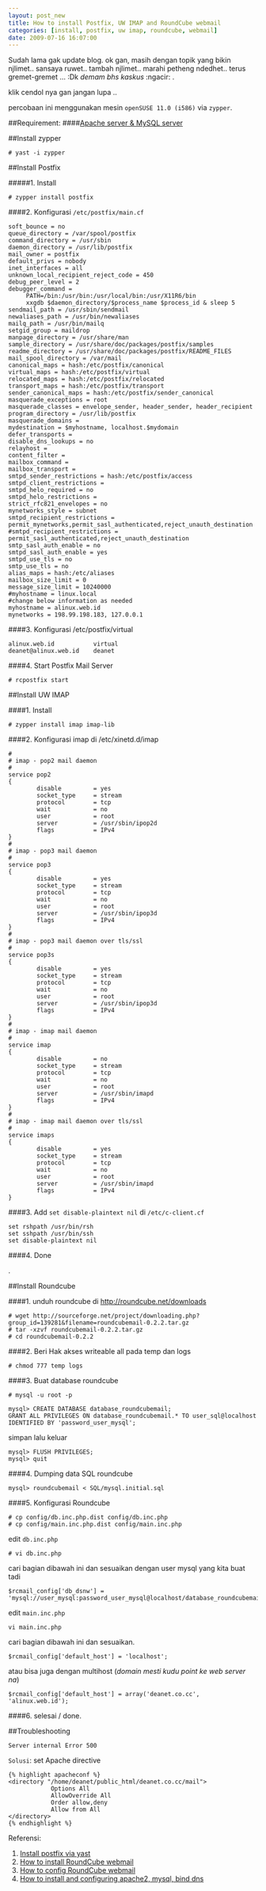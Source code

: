 ```yaml
--- 
layout: post_new
title: How to install Postfix, UW IMAP and RoundCube webmail
categories: [install, postfix, uw imap, roundcube, webmail]
date: 2009-07-16 16:07:00
---
```


Sudah lama gak update blog. ok gan, masih dengan topik yang bikin njlimet.. sansaya ruwet.. tambah njlimet.. marahi petheng ndedhet.. terus gremet-gremet ... :Dk *demam bhs kaskus* :ngacir: .

klik cendol nya gan jangan lupa ..

percobaan ini menggunakan mesin `openSUSE 11.0 (i586)` via `zypper`.

##Requirement:
####<a href="http://numpanglewat.wordpress.com/2009/05/05/installasi-bind-apache2-mysql-php-dan-konfigurasi-dns-serta-virtual-host-di-opensuse/" target="_new">Apache server &amp; MySQL server</a>

##Install zypper

	# yast -i zypper

##Install Postfix

#####1. Install

	# zypper install postfix

####2. Konfigurasi `/etc/postfix/main.cf`

	soft_bounce = no
	queue_directory = /var/spool/postfix
	command_directory = /usr/sbin
	daemon_directory = /usr/lib/postfix
	mail_owner = postfix
	default_privs = nobody
	inet_interfaces = all
	unknown_local_recipient_reject_code = 450
	debug_peer_level = 2
	debugger_command =
         PATH=/bin:/usr/bin:/usr/local/bin:/usr/X11R6/bin
         xxgdb $daemon_directory/$process_name $process_id & sleep 5
	sendmail_path = /usr/sbin/sendmail
	newaliases_path = /usr/bin/newaliases
	mailq_path = /usr/bin/mailq
	setgid_group = maildrop
	manpage_directory = /usr/share/man
	sample_directory = /usr/share/doc/packages/postfix/samples
	readme_directory = /usr/share/doc/packages/postfix/README_FILES
	mail_spool_directory = /var/mail
	canonical_maps = hash:/etc/postfix/canonical
	virtual_maps = hash:/etc/postfix/virtual
	relocated_maps = hash:/etc/postfix/relocated
	transport_maps = hash:/etc/postfix/transport
	sender_canonical_maps = hash:/etc/postfix/sender_canonical
	masquerade_exceptions = root
	masquerade_classes = envelope_sender, header_sender, header_recipient
	program_directory = /usr/lib/postfix
	masquerade_domains =
	mydestination = $myhostname, localhost.$mydomain
	defer_transports =
	disable_dns_lookups = no
	relayhost =
	content_filter =
	mailbox_command =
	mailbox_transport =
	smtpd_sender_restrictions = hash:/etc/postfix/access
	smtpd_client_restrictions =
	smtpd_helo_required = no
	smtpd_helo_restrictions =
	strict_rfc821_envelopes = no
	mynetworks_style = subnet
	smtpd_recipient_restrictions = permit_mynetworks,permit_sasl_authenticated,reject_unauth_destination
	#smtpd_recipient_restrictions = permit_sasl_authenticated,reject_unauth_destination
	smtp_sasl_auth_enable = no
	smtpd_sasl_auth_enable = yes
	smtpd_use_tls = no
	smtp_use_tls = no
	alias_maps = hash:/etc/aliases
	mailbox_size_limit = 0
	message_size_limit = 10240000
	#myhostname = linux.local
	#change below information as needed
	myhostname = alinux.web.id
	mynetworks = 198.99.198.183, 127.0.0.1

####3. Konfigurasi /etc/postfix/virtual

	alinux.web.id           virtual
	deanet@alinux.web.id    deanet

####4. Start Postfix Mail Server

	# rcpostfix start


##Install UW IMAP

####1. Install

	# zypper install imap imap-lib

####2. Konfigurasi imap di /etc/xinetd.d/imap

	#
	# imap - pop2 mail daemon
	#
	service pop2
	{
	        disable         = yes
	        socket_type     = stream
	        protocol        = tcp
	        wait            = no
	        user            = root
	        server          = /usr/sbin/ipop2d
	        flags           = IPv4
	}
	#
	# imap - pop3 mail daemon
	#
	service pop3
	{
	        disable         = yes
	        socket_type     = stream
	        protocol        = tcp
	        wait            = no
	        user            = root
	        server          = /usr/sbin/ipop3d
	        flags           = IPv4
	}
	#
	# imap - pop3 mail daemon over tls/ssl
	#
	service pop3s
	{
	        disable         = yes
	        socket_type     = stream
	        protocol        = tcp
	        wait            = no
	        user            = root
	        server          = /usr/sbin/ipop3d
	        flags           = IPv4
	}
	#
	# imap - imap mail daemon
	#
	service imap
	{
	        disable         = no
	        socket_type     = stream
	        protocol        = tcp
	        wait            = no
	        user            = root
	        server          = /usr/sbin/imapd
	        flags           = IPv4
	}
	#
	# imap - imap mail daemon over tls/ssl
	#
	service imaps
	{
	        disable         = yes
	        socket_type     = stream
	        protocol        = tcp
	        wait            = no
	        user            = root
	        server          = /usr/sbin/imapd
	        flags           = IPv4
	}


####3. Add `set disable-plaintext nil` di `/etc/c-client.cf`

	set rshpath /usr/bin/rsh
	set sshpath /usr/bin/ssh
	set disable-plaintext nil

####4. Done

.


##Install Roundcube

####1. unduh roundcube di <a href="http://roundcube.net/downloads" target="_new">http://roundcube.net/downloads</a>

	# wget http://sourceforge.net/project/downloading.php?group_id=139281&filename=roundcubemail-0.2.2.tar.gz
	# tar -xzvf roundcubemail-0.2.2.tar.gz
	# cd roundcubemail-0.2.2


####2. Beri Hak akses writeable all pada temp dan logs

	# chmod 777 temp logs

####3. Buat database roundcube

	# mysql -u root -p

	mysql> CREATE DATABASE database_roundcubemail;
	GRANT ALL PRIVILEGES ON database_roundcubemail.* TO user_sql@localhost IDENTIFIED BY 'password_user_mysql';

simpan lalu keluar

	mysql> FLUSH PRIVILEGES;
	mysql> quit


####4.  Dumping data SQL roundcube

	mysql> roundcubemail < SQL/mysql.initial.sql

####5. Konfigurasi Roundcube

	# cp config/db.inc.php.dist config/db.inc.php
	# cp config/main.inc.php.dist config/main.inc.php

edit `db.inc.php`

	# vi db.inc.php

cari bagian dibawah ini dan sesuaikan dengan user mysql yang kita buat tadi

	$rcmail_config['db_dsnw'] = 'mysql://user_mysql:password_user_mysql@localhost/database_roundcubemail';


edit `main.inc.php`

	vi main.inc.php

cari bagian dibawah ini dan sesuaikan.

	$rcmail_config['default_host'] = 'localhost';

atau bisa juga dengan multihost (*domain mesti kudu point ke web server na*)

	$rcmail_config['default_host'] = array('deanet.co.cc', 'alinux.web.id');

####6. selesai / done.


##Troubleshooting

	Server internal Error 500

`Solusi`: set Apache directive

	{% highlight apacheconf %}
	<directory "/home/deanet/public_html/deanet.co.cc/mail">
                Options All
                AllowOverride All
                Order allow,deny
                Allow from All
	</directory>
	{% endhighlight %}


Referensi:

1. [Install postfix via yast](http://numpanglewat.wordpress.com/2009/05/19/installasi-postfix-saslauthd-vm-pop3d-squirrelmail-opensuse/)
2. [How to install RoundCube webmail](http://trac.roundcube.net/wiki/Howto_Install)
3. [How to config RoundCube webmail](http://trac.roundcube.net/wiki/Howto_Config)
4. [How to install and configuring apache2, mysql, bind dns](/2009/05/05/installasi-bind-apache2-mysql-php-dan-konfigurasi-dns-serta-virtual-host-di-opensuse/)
